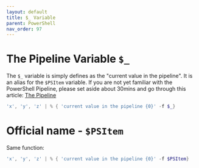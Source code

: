 ```yaml
---
layout: default
title: $_ Variable
parent: PowerShell
nav_order: 97
---
```

# The Pipeline Variable `$_`

The `$_` variable is simply defines as the "current value in the pipeline".
It is an alias for the `$PSItem` variable. If you are not yet familiar with the PowerShell Pipeline, please set aside about 30mins and go through this article: [The Pipeline]

```powershell
'x', 'y', 'z' | % { 'current value in the pipeline {0}' -f $_}
```

# Official name - `$PSItem`

Same function:

```powershell
'x', 'y', 'z' | % { 'current value in the pipeline {0}' -f $PSItem}
```

[The Pipeline]: https://kasmichta.github.io/hjkl/docs/PowerShell/pipeline.html
